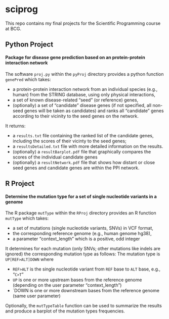 # sciprog
This repo contains my final projects for the Scientific Programming course at BCG.

## Python Project
#### Package for disease gene prediction based on an protein-protein interaction network

The software `proj.py` within the `pyProj` directory provides a python function `genePred` which takes:
- a protein-protein interaction network from an individual species (e.g., human) from the STRING database, using only physical interactions,
- a set of known disease-related “seed” (or reference) genes,
- (optionally) a set of “candidate” disease genes (if not specified, all non-seed genes will be taken as candidates)
and ranks all “candidate” genes according to their vicinity to the seed genes on the network.  

It returns:
- a `results.txt` file containing the ranked list of the candidate genes, including the scores of their vicinty to the seed genes;
- a `resultsDetailed.txt` file with more detailed information on the results.
- (optionally) a `resultBarplot.pdf` file that graphically compares the scores of the individual candidate genes
- (optionally) a `resultNetwork.pdf` file that shows how distant or close seed genes and candidate genes are within the PPI network.  
  


## R Project
#### Determine the mutation type for a set of single nucleotide variants in a genome

The R package `mutType` within the `RProj` directory provides an R function `mutType` which takes:
- a set of mutations (single nucleotide variants, SNVs) in VCF format,
- the corresponding reference genome (e.g., human genome hg38),
- a parameter “context_length” which is a positive, odd integer  

It determines for each mutation (only SNVs; other mutations like indels are ignored) the corresponding mutation type as follows:
The mutation type is `UP[REF>ALT]DOWN` where
- `REF>ALT` is the single nucleotide variant from `REF` base to `ALT` base, e.g., “`C>T`”
- `UP` is one or more upstream bases from the reference genome (depending on the user parameter “context_length”)
- `DOWN is one or more downstream bases from the reference genome (same user parameter)

Optionally, the `mutTypeTable` function can be used to summarize the results and produce a barplot of the mutation types frequencies.

